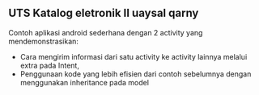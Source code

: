 ## UTS Katalog eletronik II uaysal qarny

Contoh aplikasi android sederhana dengan 2 activity yang mendemonstrasikan:
* Cara mengirim informasi dari satu activity ke activity lainnya melalui extra pada Intent, 
* Penggunaan kode yang lebih efisien dari contoh sebelumnya dengan menggunakan inheritance pada model



